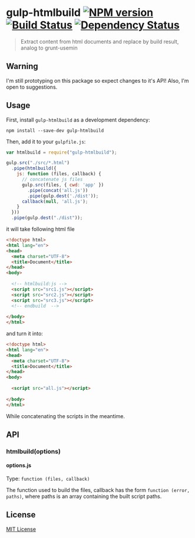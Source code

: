 # gulp-htmlbuild [![NPM version][npm-image]][npm-url] [![Build Status][travis-image]][travis-url] [![Dependency Status][depstat-image]][depstat-url]

> Extract content from html documents and replace by build result, analog to grunt-usemin

## Warning

I'm still prototyping on this package so expect changes to it's API! Also, I'm open to suggestions.

## Usage

First, install `gulp-htmlbuild` as a development dependency:

```shell
npm install --save-dev gulp-htmlbuild
```

Then, add it to your `gulpfile.js`:

```javascript
var htmlbuild = require("gulp-htmlbuild");

gulp.src("./src/*.html")
  .pipe(htmlbuild({
    js: function (files, callback) {
      // concatenate js files
      gulp.src(files, { cwd: 'app' })
        .pipe(concat('all.js'))
        .pipe(gulp.dest('./dist'));
      callback(null, 'all.js');
    }
  }))
  .pipe(gulp.dest("./dist"));
```

it will take following html file

```html
<!doctype html>
<html lang="en">
<head>
  <meta charset="UTF-8">
  <title>Document</title>
</head>
<body>
  
  <!-- htmlbuild:js -->
  <script src="src1.js"></script>
  <script src="src2.js"></script>
  <script src="src3.js"></script>
  <!-- endbuild  -->
  
</body>
</html>
```

and turn it into:

```html
<!doctype html>
<html lang="en">
<head>
  <meta charset="UTF-8">
  <title>Document</title>
</head>
<body>
  
  <script src="all.js"></script>
  
</body>
</html>
```

While concatenating the scripts in the meantime.

## API

### htmlbuild(options)

#### options.js
Type: `function (files, callback)`

The function used to build the files, callback has the form `function (error, paths)`, where paths is an array containing the built script paths.


## License

[MIT License](http://en.wikipedia.org/wiki/MIT_License)

[npm-url]: https://npmjs.org/package/gulp-htmlbuild
[npm-image]: https://badge.fury.io/js/gulp-htmlbuild.png

[travis-url]: http://travis-ci.org/Janpot/gulp-htmlbuild
[travis-image]: https://secure.travis-ci.org/Janpot/gulp-htmlbuild.png?branch=master

[depstat-url]: https://david-dm.org/Janpot/gulp-htmlbuild
[depstat-image]: https://david-dm.org/Janpot/gulp-htmlbuild.png?theme=shields.io
